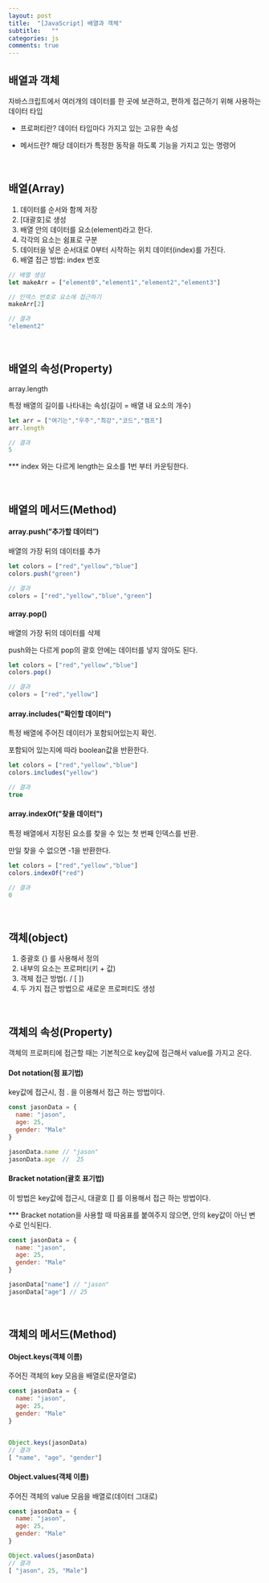 ```yaml
---
layout: post
title:  "[JavaScript] 배열과 객체"
subtitle:   ""
categories: js
comments: true
---
```


## 배열과 객체<br>
자바스크립트에서 여러개의 데이터를 한 곳에 보관하고, 편하게 접근하기 위해 사용하는 데이터 타입

- 프로퍼티란?
데이터 타입마다 가지고 있는 고유한 속성

- 메서드란? 해당 데이터가 특정한 동작을 하도록 기능을 가지고 있는 명령어

<br>

## 배열(Array)
1. 데이터를 순서와 함께 저장
2. [대괄호]로 생성 
3. 배열 안의 데이터를 요소(element)라고 한다. 
4. 각각의 요소는 쉼표로 구분
5. 데이터을 넣은 순서대로 0부터 시작하는 위치 데이터(index)를 가진다.
6. 배열 접근 방법: index 번호

```js
// 배열 생성
let makeArr = ["element0","element1","element2","element3"]

// 인덱스 번호로 요소에 접근하기
makeArr[2] 

// 결과 
"element2"


```

<br>

## 배열의 속성(Property)
array.length

특정 배열의 길이를 나타내는 속성(길이 = 배열 내 요소의 개수)

```js
let arr = ["여기는","우주","최강","코드","캠프"]
arr.length 

// 결과 
5
```
*** index 와는 다르게 length는 요소를 1번 부터 카운팅한다.

<br>

## 배열의 메서드(Method)

#### array.push(”추가할 데이터”)

배열의 가장 뒤의 데이터를 추가

```js
let colors = ["red","yellow","blue"]
colors.push("green")

// 결과
colors = ["red","yellow","blue","green"]

```

#### array.pop()

배열의 가장 뒤의 데이터를 삭제

push와는 다르게 pop의 괄호 안에는 데이터를 넣지 않아도 된다.

```js
let colors = ["red","yellow","blue"]
colors.pop()

// 결과
colors = ["red","yellow"]

```

#### array.includes("확인할 데이터")

특정 배열에 주어진 데이터가 포함되어있는지 확인.

포함되어 있는지에 따라 boolean값을 반환한다.

```js
let colors = ["red","yellow","blue"]
colors.includes("yellow")

// 결과
true
```

#### array.indexOf("찾을 데이터")

특정 배열에서 지정된 요소를 찾을 수 있는 첫 번째 인덱스를 반환. 

만일 찾을 수 없으면 -1을 반환한다.

```js
let colors = ["red","yellow","blue"]
colors.indexOf("red")

// 결과
0

```

<br>

## 객체(object)

1. 중괄호 {} 를 사용해서 정의
2. 내부의 요소는 프로퍼티(키 + 값)
3. 객체 접근 방법(. / [ ])
4. 두 가지 접근 방법으로 새로운 프로퍼티도 생성

<br>

## 객체의 속성(Property)
객체의 프로퍼티에 접근할 때는 기본적으로 key값에 접근해서 value를 가지고 온다.

#### Dot notation(점 표기법)
key값에 접근시, 점 . 을 이용해서 접근 하는 방법이다.

```js
const jasonData = {
  name: "jason",
  age: 25,
  gender: "Male"
}

jasonData.name // "jason"
jasonData.age  //  25

```
#### Bracket notation(괄호 표기법)

이 방법은 key값에 접근시, 대괄호 [] 를 이용해서 접근 하는 방법이다.

*** Bracket notation을 사용할 때 따옴표를 붙여주지 않으면, 안의 key값이 아닌 변수로 인식된다.

```js
const jasonData = {
  name: "jason",
  age: 25,
  gender: "Male"
}

jasonData["name"] // "jason"
jasonData["age"] // 25

```

<br>

## 객체의 메서드(Method)


#### Object.keys(객체 이름)

주어진 객체의 key 모음을 배열로(문자열로)

```js
const jasonData = {
  name: "jason",
  age: 25,
  gender: "Male"
}


Object.keys(jasonData)
// 결과 
[ "name", "age", "gender"]
```

#### Object.values(객체 이름)

주어진 객체의 value 모음을 배열로(데이터 그대로)

```js
const jasonData = {
  name: "jason",
  age: 25,
  gender: "Male"
}

Object.values(jasonData)
// 결과 
[ "jason", 25, "Male"]
```

